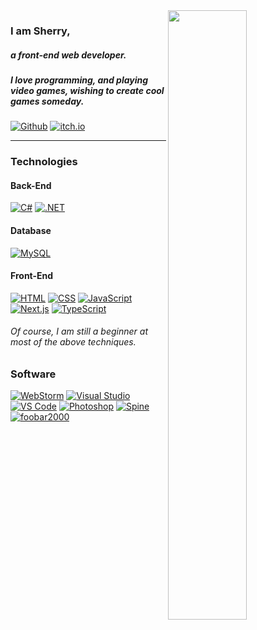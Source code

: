 <img width="50%" align="right" src="https://github-readme-stats.vercel.app/api?username=sherryme&count_private=true&show_icons=true&hide_border=true" />

### I am Sherry,
##### a front-end web developer. 
##### I love programming, and playing video games, wishing to create cool games someday.

[![Github](https://img.shields.io/badge/-Github-black?style=for-the-badge&logo=Github&logoColor=white)](https://github.com/sherryme)
[![itch.io](https://img.shields.io/badge/-itch.io-FA5C5C?style=for-the-badge&logo=itch.io&logoColor=white)](https://sherry-game.itch.io/)
<!-- [![Blog](https://img.shields.io/badge/-blog.sherry.cf-red?style=for-the-badge&logo=jekyll&logoColor=white)](https://www.github.com/Sherryme) -->

---

### Technologies

#### Back-End
[![C#](https://img.shields.io/badge/-C%23%20-green?style=flat-square&logo=dotnet&logoColor=white)](#)
[![.NET](https://img.shields.io/badge/-.NET-blue?style=flat-square&logo=dotnet&logoColor=white)](#)

#### Database
[![MySQL](https://img.shields.io/badge/-MySQL-336791?style=flat-square&logo=MySQL&logoColor=white)](#)

#### Front-End
[![HTML](https://img.shields.io/badge/-HTML-E34F26?style=flat-square&logo=html5&logoColor=white)](#)
[![CSS](https://img.shields.io/badge/-CSS-1572B6?style=flat-square&logo=css3&logoColor=white)](#)
[![JavaScript](https://img.shields.io/badge/-JavaScript-F7DF1E?style=flat-square&logo=javascript&logoColor=black)](#)
[![Next.js](https://img.shields.io/badge/-Next.js-000000?style=flat-square&logo=next.js&logoColor=white)](#)
[![TypeScript](https://img.shields.io/badge/-TypeScript-3178c6?style=flat-square&logo=TypeScript&logoColor=white)](#)

###### Of course, I am still a beginner at most of the above techniques.

### Software
[![WebStorm](https://img.shields.io/badge/-WebStorm-black?style=flat-square&logo=webstorm&logoColor=white)](#)
[![Visual Studio](https://img.shields.io/badge/IDE-Visual_Studio-purple?style=flat-square&logo=visualstudio&logoColor=white)](#)
[![VS Code](https://img.shields.io/badge/IDE-VS_Code-blue?style=flat-square&logo=visualstudiocode&logoColor=white)](#)
[![Photoshop](https://img.shields.io/badge/-Photoshop-blue?style=flat-square&logo=adobe%20photoshop&logoColor=white)](#)
[![Spine](https://img.shields.io/badge/-Spine-000?style=flat-square&logo=spine)](#)
[![foobar2000](https://img.shields.io/badge/-foobar2000-000?style=flat-square&logo=foobar2000&logoColor=white)](#)
